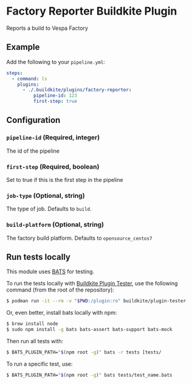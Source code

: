 # Factory Reporter Buildkite Plugin
Reports a build to Vespa Factory

## Example

Add the following to your `pipeline.yml`:

```yml
steps:
  - command: ls
    plugins:
      - ./.buildkite/plugins/factory-reporter:
          pipeline-id: 123
          first-step: true
```

## Configuration

### `pipeline-id` (Required, integer)

The id of the pipeline

### `first-step` (Required, boolean)

Set to true if this is the first step in the pipeline

### `job-type` (Optional, string)

The type of job. Defaults to `build`.

### `build-platform` (Optional, string)

The factory build platform. Defaults to `opensource_centos7`

## Run tests locally
This module uses [BATS](https://bats-core.readthedocs.io/en/stable/) for testing.

To run the tests locally with  [Buildkite Plugin Tester](https://buildkite.com/docs/pipelines/integrations/plugins/writing#step-5-add-a-test),
use the following command (from the root of the repository):
```bash
$ podman run -it --rm -v "$PWD:/plugin:ro" buildkite/plugin-tester
```
Or, even better, install bats locally with npm:
```bash
$ brew install node
$ sudo npm install -g bats bats-assert bats-support bats-mock
```
Then run all tests with:
```bash
$ BATS_PLUGIN_PATH="$(npm root -g)" bats -r tests [tests/
```
To run a specific test, use:
```bash
$ BATS_PLUGIN_PATH="$(npm root -g)" bats tests/test_name.bats
```
